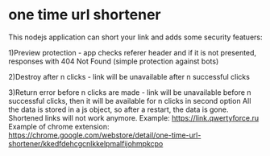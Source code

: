 # one time url shortener
This nodejs application can short your link and  adds some security featuers:

1)Preview protection - app checks referer header and if it is not presented, responses with 404 Not Found (simple protection against bots)

2)Destroy after n clicks - link will be unavailable after n successful clicks

3)Return error before n clicks are made - link will be unavailable before n successful clicks, then it will be available for n clicks  in second option 
All the data is stored in a js object, so after a restart, the data is gone. Shortened links will not work anymore.
Example: https://link.qwertyforce.ru
Example of chrome extension: https://chrome.google.com/webstore/detail/one-time-url-shortener/kkedfdehcgcnlkkelpmalfijohmpkcpo
